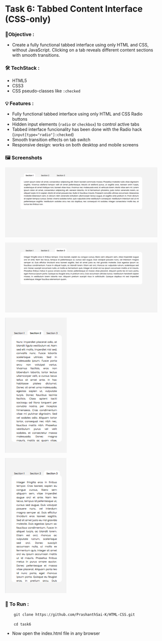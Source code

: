 
# Task 6: Tabbed Content Interface (CSS-only)


### 🎯Objective :

- Create a fully functional tabbed interface using only HTML and CSS, without JavaScript. Clicking on a tab reveals different content sections with smooth transitions.


###  🛠️ TechStack :

- HTML5
- CSS3
- CSS pseudo-classes like `:checked`

### 💡 Features :

- Fully functional tabbed interface using only HTML and CSS Radio buttons
- Hidden input elements (`radio` or `checkbox`) to control active tabs
- Tabbed interface funcionality has been done with the Radio hack (`input[type="radio"]:checked`)
- Smooth transition effects on tab switch
- Responsive design: works on both desktop and mobile screens

### 🖼️ Screenshots

![View 1](./images/image1.png)

![View 2](./images/image2.png)

![View 3](./images/image3.png)

![View 4](./images/image4.png)


### 🚀 To Run :

```
    git clone https://github.com/PrashanthSai-K/HTML-CSS.git

    cd task6
```
- Now open the index.html file in any browser

